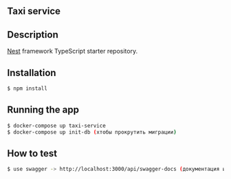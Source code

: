 ## Taxi service


## Description

[Nest](https://github.com/nestjs/nest) framework TypeScript starter repository.

## Installation

```bash
$ npm install
```

## Running the app

```bash
$ docker-compose up taxi-service
$ docker-compose up init-db (xтобы прокрутить миграции)
```

## How to test
```bash
$ use swagger -> http://localhost:3000/api/swagger-docs (документация и поклацать)
```

